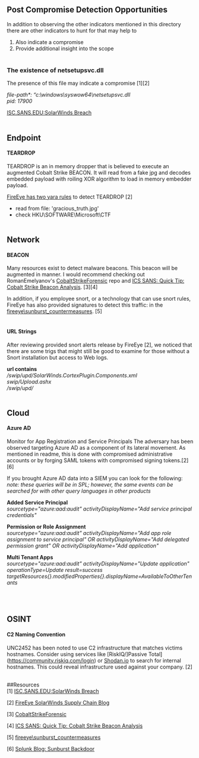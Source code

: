 ## Post Compromise Detection Opportunities
In addition to observing the other indicators mentioned in this directory there are other indicators to hunt for that may help to
1. Also indicate a compromise
2. Provide additional insight into the scope
</br></br>

### The existence of netsetupsvc.dll
The presence of this file may indicate a compromise [1][2]

_file-path*: “c:\\windows\\syswow64\\netsetupsvc.dll </br>
pid: 17900_

[ISC.SANS.EDU:SolarWinds Breach](https://isc.sans.edu/forums/diary/SolarWinds+Breach+Used+to+Infiltrate+Customer+Networks+Solarigate/26884/1)
</br></br>

## Endpoint
#### TEARDROP
TEARDROP is an in memory dropper that is believed to execute an augmented Cobalt Strike BEACON. It will read from a fake jpg and decodes embedded payload with roiling XOR algorithm to load in memory embedder payload.

[FireEye has two yara rules](https://github.com/fireeye/sunburst_countermeasures/tree/main/rules/TEARDROP/yara) to detect TEARDROP [2]

- read from file: 'gracious_truth.jpg'
- check HKU\SOFTWARE\Microsoft\CTF
</br></br>
## Network
#### BEACON
Many resources exist to detect malware beacons. This beacon will be augmented in manner. I would recommend checking out RomanEmelyanov's [CobaltStrikeForensic](https://github.com/RomanEmelyanov/CobaltStrikeForensic) repo and [ICS SANS: Quick Tip: Cobalt Strike Beacon Analysis](https://isc.sans.edu/forums/diary/Quick+Tip+Cobalt+Strike+Beacon+Analysis/26818). [3][4]

In addition, if you employee snort, or a technology that can use snort rules, FireEye has also provided signatures to detect this traffic: in the [fireeye\sunburst_countermeasures](https://github.com/fireeye/sunburst_countermeasures/tree/main/rules/BEACON/snort). [5]
</br></br>

#### URL Strings
After reviewing provided snort alerts release by FireEye [2], we noticed that there are some trigs that might still be good to examine for those without a Snort installation but access to Web logs.</br>

__url contains__ </br>
_/swip/upd/SolarWinds.CortexPlugin.Components.xml </br>
swip/Upload.ashx </br>
/swip/upd/_
</br></br>

## Cloud
#### Azure AD
Monitor for App Registration and Service Principals
The adversary has been observed targeting Azure AD as a component of its lateral movement. As mentioned in readme, this is done with compromised administrative accounts or by forging SAML tokens with compromised signing tokens.[2][6]

If you brought Azure AD data into a SIEM you can look for the following:</br>
_note: these queries will be in SPL; however, the same events can be searched for with other query languages in other products_

__Added Service Principal__ </br>
_sourcetype="azure:aad:audit" activityDisplayName="Add service principal credentials"_

__Permission or Role Assignment__ </br>
_sourcetype="azure:aad:audit" activityDisplayName="Add app role assignment to service principal" OR
activityDisplayName="Add delegated permission grant" OR activityDisplayName="Add application"_

__Multi Tenant Apps__ </br>
_sourcetype="azure:aad:audit" activityDisplayName="Update application" operationType=Update
result=success targetResources{}.modifiedProperties{}.displayName=AvailableToOtherTenants_


</br></br>

## OSINT
#### C2 Naming Convention
UNC2452 has been noted to use C2 infrastructure that matches victims hostnames. Consider using services like [RiskIQ/]Passive Total](https://community.riskiq.com/login) or [Shodan.io](Shodan.io) to search for internal hostnames. This could reveal infrastructure used against your company. [2]
</br></br>

##Resources </br>
[1] [ISC.SANS.EDU:SolarWinds Breach](https://isc.sans.edu/forums/diary/SolarWinds+Breach+Used+to+Infiltrate+Customer+Networks+Solarigate/26884/1)

[2] [FireEye SolarWinds Supply Chain Blog](https://www.fireeye.com/blog/threat-research/2020/12/evasive-attacker-leverages-solarwinds-supply-chain-compromises-with-sunburst-backdoor.html)

[3] [CobaltStrikeForensic](https://github.com/RomanEmelyanov/CobaltStrikeForensic)

[4] [ICS SANS: Quick Tip: Cobalt Strike Beacon Analysis](https://isc.sans.edu/forums/diary/Quick+Tip+Cobalt+Strike+Beacon+Analysis/26818)

[5]  [fireeye\sunburst_countermeasures](https://github.com/fireeye/sunburst_countermeasures/tree/main/rules/BEACON/snort)

[6] [Splunk Blog: Sunburst Backdoor](https://www.splunk.com/en_us/blog/security/sunburst-backdoor-detections-in-splunk.html)
